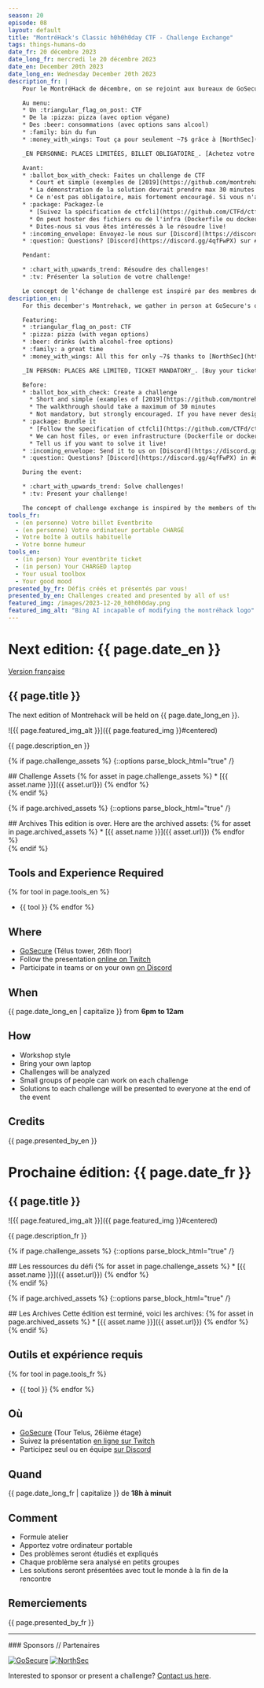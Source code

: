 ```yaml
---
season: 20
episode: 08
layout: default
title: "MontréHack's Classic h0h0h0day CTF - Challenge Exchange"
tags: things-humans-do
date_fr: 20 décembre 2023
date_long_fr: mercredi le 20 décembre 2023
date_en: December 20th 2023
date_long_en: Wednesday December 20th 2023
description_fr: |
    Pour le MontréHack de décembre, on se rejoint aux bureaux de GoSecure afin de célébrer notre CTF annuel, le h0h0h0day! La formule est simple: Un échange de ~~cadeaux~~ challenges qu'on regroupe dans un CTF! Les solutions seront présentés par VOUS (participant ou designer). Si vous présentez à distance, on vous livre une pizza! Merci à NSec pour la 🍻 et la 🍕!:)

    Au menu:
    * Un :triangular_flag_on_post: CTF
    * De la :pizza: pizza (avec option végane)
    * Des :beer: consommations (avec options sans alcool)
    * :family: bin du fun
    * :money_with_wings: Tout ça pour seulement ~7$ grâce à [NorthSec](https://nsec.io)

    _EN PERSONNE: PLACES LIMITÉES, BILLET OBLIGATOIRE_. [Achetez votre billet (~7$)](https://www.eventbrite.ca/e/montrehack-h0h0h0day-ctf-2023-tickets-759298170267?aff=oddtdtcreator)

    Avant:
    * :ballot_box_with_check: Faites un challenge de CTF
      * Court et simple (exemples de [2019](https://github.com/montrehack/challenges/tree/master/2019-12-18_h0h0h0/challenges) ou [2020](https://github.com/montrehack/h0h0h0day-ctfcli-2020))
      * La démonstration de la solution devrait prendre max 30 minutes
      * Ce n'est pas obligatoire, mais fortement encouragé. Si vous n'avez jamais créé de challenge CTF, c'est une excellente occasion d'essayer! 
    * :package: Packagez-le
      * [Suivez la spécification de ctfcli](https://github.com/CTFd/ctfcli/blob/master/ctfcli/spec/challenge-example.yml) (plus d'exemples: [h0h0h0day-2020](https://github.com/montrehack/h0h0h0day-ctfcli-2020) ou [upstream](https://github.com/CTFd/ctfcli/tree/master/ctfcli/templates))
      * On peut hoster des fichiers ou de l'infra (Dockerfile ou docker-compose), vous pouvez hoster aussi
      * Dites-nous si vous êtes intéressés à le résoudre live!
    * :incoming_envelope: Envoyez-le nous sur [Discord](https://discord.gg/4qfFwPX) sur #challenge-deposit / par message privé à Res260. Date limite: Lundi 18 Décembre à 20h EST.
    * :question: Questions? [Discord](https://discord.gg/4qfFwPX) sur #questions

    Pendant:

    * :chart_with_upwards_trend: Résoudre des challenges!
    * :tv: Présenter la solution de votre challenge!

    Le concept de l'échange de challenge est inspiré par des membres de la communauté du Cegep de Rosemont et de la DCI.
description_en: |
    For this december's Montrehack, we gather in person at GoSecure's offices to celebrate our yearly CTF, the h0h0h0day! The formula is simple : a ~~gift~~ challenge exchange in one CTF! The solutions will be presented by YOU (participant or designer). Thanks to NSec for the 🍻 and 🍕 included!

    Featuring:
    * :triangular_flag_on_post: CTF
    * :pizza: pizza (with vegan options)
    * :beer: drinks (with alcohol-free options)
    * :family: a great time
    * :money_with_wings: All this for only ~7$ thanks to [NorthSec](https://nsec.io)

    _IN PERSON: PLACES ARE LIMITED, TICKET MANDATORY_. [Buy your ticket (~7$)](https://www.eventbrite.ca/e/montrehack-h0h0h0day-ctf-2023-tickets-759298170267?aff=oddtdtcreator)

    Before:
    * :ballot_box_with_check: Create a challenge
      * Short and simple (examples of [2019](https://github.com/montrehack/challenges/tree/master/2019-12-18_h0h0h0/challenges) or [2020](https://github.com/montrehack/h0h0h0day-ctfcli-2020))
      * The walkthrough should take a maximum of 30 minutes
      * Not mandatory, but strongly encouraged. If you have never designed a CTF challenge, this is a great occasion to try!
    * :package: Bundle it
      * [Follow the specification of ctfcli](https://github.com/CTFd/ctfcli/blob/master/ctfcli/spec/challenge-example.yml) (more examples: [h0h0h0day-2020](https://github.com/montrehack/h0h0h0day-ctfcli-2020) or [upstream](https://github.com/CTFd/ctfcli/tree/master/ctfcli/templates))
      * We can host files, or even infrastructure (Dockerfile or docker-compose), you can also self-host
      * Tell us if you want to solve it live!
    * :incoming_envelope: Send it to us on [Discord](https://discord.gg/4qfFwPX) in #challenge-deposit / DM Res260. Deadline : Monday December 18th at 20h EST.
    * :question: Questions? [Discord](https://discord.gg/4qfFwPX) in #questions

    During the event:

    * :chart_with_upwards_trend: Solve challenges!
    * :tv: Present your challenge!

    The concept of challenge exchange is inspired by the members of the community of Cegep de Rosemont and of the DCI.
tools_fr: 
  - (en personne) Votre billet Eventbrite
  - (en personne) Votre ordinateur portable CHARGÉ
  - Votre boîte à outils habituelle
  - Votre bonne humeur
tools_en: 
  - (in person) Your eventbrite ticket
  - (in person) Your CHARGED laptop
  - Your usual toolbox
  - Your good mood
presented_by_fr: Défis créés et présentés par vous!
presented_by_en: Challenges created and presented by all of us!
featured_img: /images/2023-12-20_h0h0h0day.png
featured_img_alt: "Bing AI incapable of modifying the montréhack logo"
---
```


# Next edition: {{ page.date_en }}

[Version française](#french)

## {{ page.title }}

The next edition of Montrehack will be held on {{ page.date_long_en }}.

![{{ page.featured_img_alt }}]({{ page.featured_img }}#centered)

{{ page.description_en }}

{% if page.challenge_assets %}
{::options parse_block_html="true" /}
<div class="assets">
## Challenge Assets
{% for asset in page.challenge_assets %}
* [{{ asset.name }}]({{ asset.url}})
{% endfor %}
</div>
{% endif %}

{% if page.archived_assets %}
{::options parse_block_html="true" /}
<div class="archives">
## Archives
This edition is over. Here are the archived assets:
{% for asset in page.archived_assets %}
* [{{ asset.name }}]({{ asset.url}})
{% endfor %}
</div>
{% endif %}

## Tools and Experience Required

{% for tool in page.tools_en %}
* {{ tool }}
{% endfor %}

## Where

* [GoSecure](https://goo.gl/maps/Mo46fXm2WskTnV9m7) (Télus tower, 26th floor)
* Follow the presentation [online on Twitch](https://twitch.tv/montrehack/)
* Participate in teams or on your own [on Discord](https://discord.gg/4qfFwPX)

## When

{{ page.date_long_en | capitalize }} from **6pm to 12am**

## How

* Workshop style
* Bring your own laptop
* Challenges will be analyzed
* Small groups of people can work on each challenge
* Solutions to each challenge will be presented to everyone at the end of the event

## Credits

{{ page.presented_by_en }}


<a id="french"></a>
# Prochaine édition: {{ page.date_fr }}

## {{ page.title }}

![{{ page.featured_img_alt }}]({{ page.featured_img }}#centered)

{{ page.description_fr }}

{% if page.challenge_assets %}
{::options parse_block_html="true" /}
<div class="assets">
## Les ressources du défi
{% for asset in page.challenge_assets %}
* [{{ asset.name }}]({{ asset.url}})
{% endfor %}
</div>
{% endif %}

{% if page.archived_assets %}
{::options parse_block_html="true" /}
<div class="archives">
## Les Archives
Cette édition est terminé, voici les archives:
{% for asset in page.archived_assets %}
* [{{ asset.name }}]({{ asset.url}})
{% endfor %}
</div>
{% endif %}

## Outils et expérience requis

{% for tool in page.tools_fr %}
* {{ tool }}
{% endfor %}

## Où

* [GoSecure](https://goo.gl/maps/Mo46fXm2WskTnV9m7) (Tour Telus, 26ième étage)
* Suivez la présentation [en ligne sur Twitch](https://twitch.tv/montrehack/)
* Participez seul ou en équipe [sur Discord](https://discord.gg/4qfFwPX)

## Quand

{{ page.date_long_fr | capitalize }} de **18h à minuit**

## Comment

* Formule atelier
* Apportez votre ordinateur portable
* Des problèmes seront étudiés et expliqués
* Chaque problème sera analysé en petits groupes
* Les solutions seront présentées avec tout le monde à la fin de la rencontre

## Remerciements

{{ page.presented_by_fr }}


<hr/>
### Sponsors // Partenaires


[![GoSecure](/images/sponsor_gosecure.png)](https://gosecure.net/)
[![NorthSec](/images/nsec_logo.png)](https://nsec.io/)

Interested to sponsor or present a challenge? [Contact us here](https://docs.google.com/forms/d/e/1FAIpQLSecc0vfe3pIwMJjIBCYW4G43ZwtagwVESu_qHKnglnBc3R3ww/viewform?usp=sf_link).

